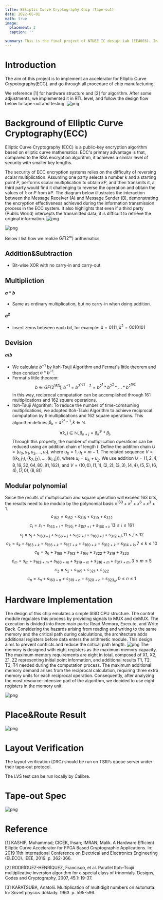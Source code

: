 ```yaml
---
title: Elliptic Curve Cryptography Chip (Tape-out)
date: 2022-06-01
math: true
image:
  placement: 2
  caption: ''

summary: This is the final project of NTUEE IC design Lab (EE4003). In collaboration with Y.C. Yu, C.L. Hsieh.
---
```




# Introduction
The aim of this project is to implement an accelerator for Elliptic Curve Crypotography(ECC), and go through all procedure of chip manufacturing. 

We reference [1] for hardware structure and [2] for algorithm. After some adjustments, we implemented it in RTL level, and follow the design flow below to tape-out and testing. 
![png](design_flow.png "Fig. The design flow of our design")

# Background of Elliptic Curve Cryptography(ECC)
<!-- The chip design for this instance involves the use of a randomly selected constant 'k' to perform scalar multiplication on elliptic curves, resulting in the generation of the public key.  -->

Elliptic Curve Cryptography (ECC) is a public-key encryption algorithm based on elliptic curve mathematics. ECC's primary advantage is that, compared to the RSA encryption algorithm, it achieves a similar level of security with smaller key lengths.


The security of ECC encryption systems relies on the difficulty of reversing scalar multiplication. Assuming one party selects a number $k$ and a starting point $P$, performs scalar multiplication to obtain $kP$, and then transmits it, a third party would find it challenging to reverse the operation and obtain the values of $k$ or $P$ from $kP$. The diagram below illustrates the interaction between the Message Receiver (A) and Message Sender (B), demonstrating the encryption effectiveness achieved during the information transmission process in the ECC system. It also highlights that even if a third party (Public World) intercepts the transmitted data, it is difficult to retrieve the original information.
![png](F1.png "Fig. The process of transmitting messages in an Elliptic Curve Cryptography (ECC) system")


![png](F2.png "Fig. Overview of ECC ")




Below I list how we realize $GF(2^m)$ arithematics,


## Addition&Subtraction
* Bit-wise XOR with no carry-in and carry-out.
## Multipliction
#### $a*b$ 
* Same as ordinary multiplication, but no carry-in when doing addition.
#### $a^2$
* Insert zeros between each bit, for example: $a = 0111, a^2 = 0010101$ 
## Devision 
#### $a/b$
* We calculate $b^{-1}$ by Itoh-Tsuji Algorithm and Fermat's little theorem and then conduct $a * b^{-1}$.
* Fermat's little theorem: $$b \in GF(2^{163}), b^{-1} = b^{2^{163} -2} = b^{2^{1}} * b^{2^{2}} * ... * b^{2^{162}} $$
In this way, reciprocal computation can be accomplished through 161 multiplications and 162 square operations.
* Itoh-Tsuji Algorithm: To reduce the number of time-comsuming multiplications, we adopted Itoh-Tsuki Algorithm to achieve reciprocal computation by 9 multiplications and 162 square operations. This algorithm defines $\beta_k = a^{2^k-1}, k \in \mathbb{N}$. 
$$\forall k,j \in 	\mathbb{N}, \beta_{k+j} = \beta_{k}^{2^j} * \beta_j.$$ Through this property, the number of multiplication operations can be reduced using an addition chain of length $t$. Define the addition chain $U = (u_0, u_1, u_2, ..., u_t)$, where $u_0 = 1, u_t = m-1.$ 
The related sequence $V = ((k_1, j_1), (k_2, j_2), ..., (k_t, j_t))$, where $u_i = u_{k_i} + u_{j_i}.$ We use addition $U = (1,2,4,8,16,32,64,80,81,162)$, and $V = ((0,0),(1,1),(2,2),(3,3),(4,4),(5,5),(6,4),(7,0),(8,8))$

## Modular polynomial
Since the results of multiplication and square operation will exceed 163 bits, the results need to be modulo by the polynomial basis $x^{163}+x^7+x^6+x^3+1$. 
$$c_{162} = s_{162} +s_{318}+ s_{319}+s_{322}$$
$$c_i = s_i + s_{163+i} + s_{156_i}+ s_{157+i} + s_{160+i}, 13 \leq i \leq 161$$
$$c_j = s_j + s_{163+j} + s_{156+j} + s_{157+j} + s_{160+j} + s_{312+j}, 11 \leq j \leq 12$$
$$c_k = s_k + s_{163+k} + s_{156+k} + s_{157+k} + s_{160+k} + s_{312+k} + s_{314+k}, 7 \leq k \leq 10$$
$$c_6 = s_6 + s_{169} + s_{163} + s_{166} + s_{322} + s_{319} + s_{320}$$
$$c_m = s_m + s_{163+m} + s_{160+m}+ s_{319+m} + s_{316+m} + s_{317+m}, 3 \leq m \leq 5 $$
$$c_2 = s_2 + s_{165} + s_{321} + s_{322} $$
$$c_n = s_n + s_{163+n} + s_{319+n} + s_{320+n} + s_{323_n}, 0 \leq n \leq 1$$

# Hardware Implementation
The design of this chip emulates a simple SISD CPU structure. The control module regulates this process by providing signals to MUX and deMUX. The execution is divided into three main parts: Read Memory, Execute, and Write Back. Considering the hazards arising from reading and writing to the same memory and the critical path during calculations, the architecture adds additional registers before data enters the arithmetic module. This design aims to prevent conflicts and reduce the critical path length.
![png](hardware.png "Fig. Chip architecture")
The memory is designed with eight registers as the maximum memory capacity. The maximum memory requirements are eight in total, composed of X1, X2, Z1, Z2 representing initial point information, and additional results T1, T2, T3, T4 needed during the computation process. The maximum additional memory demand arises from the reciprocal calculation, requiring three extra memory units for each reciprocal operation. Consequently, after analyzing the most resource-intensive part of the algorithm, we decided to use eight registers in the memory unit.

![png](mul.png "Fig. Multiplier unit")
# Place&Route Result
![png](APR.png "Fig. Snapshot of the design after P&R.")

# Layout Verification

The layout verification (DRC) should be run on TSRI’s queue server under their tape-out protocol.

The LVS test can be run locally by Calibre.

# Tape-out Spec
![png](image-1.png "Fig. Tape-out spec")

# Reference
[1] KASHIF, Muhammad; CICEK, Ihsan; IMRAN, Malik. A Hardware Efficient Elliptic Curve Accelerator for FPGA Based Cryptographic Applications. In: 2019 11th International Conference on Electrical and Electronics Engineering (ELECO). IEEE, 2019. p. 362-366.

[2] RODRÍGUEZ-HENRÍQUEZ, Francisco, et al. Parallel Itoh–Tsujii multiplicative inversion algorithm for a special class of trinomials. Designs, Codes and Cryptography, 2007, 45.1: 19-37.

[3] KARATSUBA, Anatolii. Multiplication of multidigit numbers on automata. In: Soviet physics doklady. 1963. p. 595-596. 	


